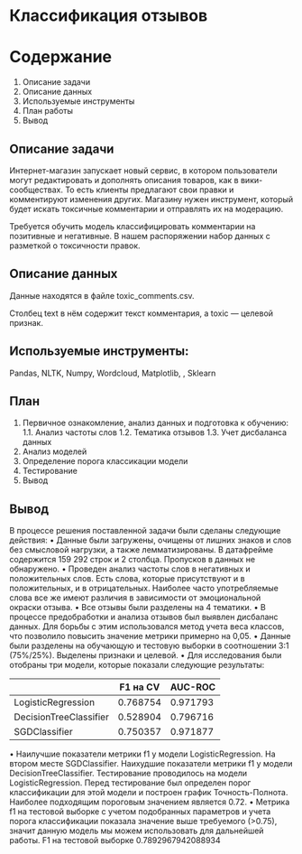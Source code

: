 # Классификация отзывов

# Содержание
1. Описание задачи
2. Описание данных
3. Используемые инструменты
4. План работы
5. Вывод

## Описание задачи

Интернет-магазин запускает новый сервис, в котором пользователи могут редактировать и дополнять описания товаров, как в вики-сообществах. То есть клиенты предлагают свои правки и комментируют изменения других. Магазину нужен инструмент, который будет искать токсичные комментарии и отправлять их на модерацию.

Требуется обучить модель классифицировать комментарии на позитивные и негативные. В нашем распоряжении набор данных с разметкой о токсичности правок.

## Описание данных

Данные находятся в файле toxic_comments.csv.

Столбец text в нём содержит текст комментария, а toxic — целевой признак.


## Используемые инструменты: 

 Pandas, NLTK, Numpy, Wordcloud, Matplotlib, , Sklearn

## План

1. Первичное ознакомление, анализ данных и подготовка к обучению:
     1.1. Анализ частоты слов
     1.2. Тематика отзывов
     1.3. Учет дисбаланса данных
2. Анализ моделей
3. Определение порога классикации модели
4. Тестирование
5. Вывод


## Вывод

В процессе решения поставленной задачи были сделаны следующие действия:
•	Данные были загружены, очищены от лишних знаков и слов без смысловой нагрузки, а также лемматизированы.  В датафрейме содержится 159 292 строк и 2 столбца. Пропусков в данных не обнаружено.
•	Проведен анализ частоты слов в негативных и положительных слов. Есть слова, которые присутствуют и в положительных, и в отрицательных. Наиболее часто употребляемые слова все же имеют различия в зависимости от эмоциональной окраски отзыва.
•	Все отзывы были разделены на 4 тематики.
•	В процессе предобработки и анализа отзывов был выявлен дисбаланс данных. Для борьбы с этим использовался метод учета веса классов, что позволило повысить значение метрики примерно на 0,05.
•	Данные были разделены на обучающую и тестовую выборки в соотношении 3:1 (75%/25%). Выделены признаки и целевой.
•	Для исследования были отобраны три модели, которые показали следующие результаты: 


|                           | F1 на CV | AUC-ROC  |
|---------------------------|----------|----------|
| LogisticRegression        | 0.768754 | 0.971793 |
| DecisionTreeClassifier    | 0.528904 | 0.796716 |
| SGDClassifier             | 0.750357 | 0.971877 |
                                        

•	Наилучшие показатели метрики f1 у модели LogisticRegression. На втором месте SGDClassifier. Наихудшие показатели метрики f1 у модели DecisionTreeClassifier.  Тестирование проводилось на модели LogisticRegression. Перед тестирование был определен порог классификации для этой модели и построен график Точность-Полнота. Наиболее подходящим пороговым значением является 0.72.
•	Метрика f1 на тестовой выборке с учетом подобранных параметров и учета порога классификации показала значение выше требуемого (>0.75), значит данную модель мы можем использовать для дальнейшей работы. 
    F1 на тестовой выборке 0.7892967942088934


